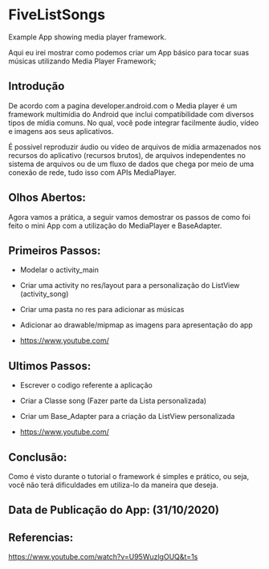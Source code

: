 # FiveListSongs
Example App showing media player framework.

Aqui eu irei mostrar como podemos criar um App básico para tocar suas músicas utilizando Media Player Framework;

## Introdução

De acordo com a pagina developer.android.com o Media player é um framework multimídia do Android que inclui compatibilidade 
com diversos tipos de mídia comuns. No qual, você pode integrar facilmente áudio, vídeo e imagens aos seus aplicativos. 

É possível reproduzir áudio ou vídeo de arquivos de mídia armazenados nos recursos do aplicativo (recursos brutos), 
de arquivos independentes no sistema de arquivos ou  de um fluxo de dados que chega por meio de uma conexão de rede, 
tudo isso com APIs MediaPlayer.

## Olhos Abertos:

Agora vamos a prática, a seguir vamos demostrar os passos de como foi feito o mini App com a utilização do
MediaPlayer e BaseAdapter.

## Primeiros Passos:

- Modelar o activity_main
- Criar uma activity no res/layout para a personalização do ListView (activity_song)
- Criar uma pasta no res para adicionar as músicas 
- Adicionar ao drawable/mipmap as imagens para apresentação do app

- https://www.youtube.com/

## Ultimos Passos:

- Escrever o codigo referente a aplicação
- Criar a Classe song (Fazer parte da Lista personalizada)
- Criar um Base_Adapter para a criação da ListView personalizada

- https://www.youtube.com/

## Conclusão:

Como é visto durante o tutorial o framework é simples e prático, ou seja,
você não terá dificuldades em utiliza-lo da maneira que deseja.

## Data de Publicação do App: (31/10/2020)

## Referencias:
https://www.youtube.com/watch?v=U95WuzlgOUQ&t=1s
